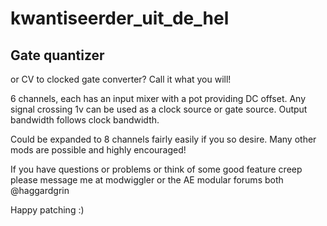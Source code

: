 # kwantiseerder_uit_de_hel

## Gate quantizer
or CV to clocked gate converter? Call it what you will!

6 channels, each has an input mixer with a pot providing DC offset. Any signal crossing 1v can be used as a clock source or gate source. Output bandwidth follows clock bandwidth. 

Could be expanded to 8 channels fairly easily if you so desire. Many other mods are possible and highly encouraged!  

If you have questions or problems or think of some good feature creep please message me at modwiggler or the AE modular forums both @haggardgrin 

Happy patching  :)
